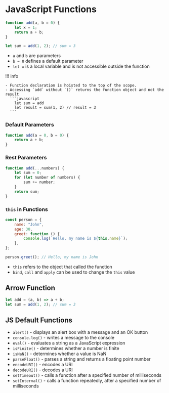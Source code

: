 # JavaScript Functions

```javascript
function add(a, b = 0) {
    let x = 1;
    return a + b;
}

let sum = add(1, 2); // sum = 3
```

-   `a` and `b` are parameters
-   `b = 0` defines a default parameter
-   `let x` is a local variable and is not accessible outside the function

!!! info

    - Function declaration is hoisted to the top of the scope.
    - Accessing `add` without `()` returns the function object and not the result
      ```javascript
        let sum = add
        let result = sum(1, 2) // result = 3
      ```

### Default Parameters

```javascript
function add(a = 0, b = 0) {
    return a + b;
}
```

### Rest Parameters

```javascript
function add(...numbers) {
    let sum = 0;
    for (let number of numbers) {
        sum += number;
    }
    return sum;
}
```

### `this` in Functions

```javascript
const person = {
    name: "John",
    age: 30,
    greet: function () {
        console.log(`Hello, my name is ${this.name}`);
    },
};

person.greet(); // Hello, my name is John
```

-   `this` refers to the object that called the function
-   `bind`, `call` and `apply` can be used to change the `this` value

## Arrow Function

```javascript
let add = (a, b) => a + b;
let sum = add(1, 2); // sum = 3
```

## JS Default Functions

-   `alert()` - displays an alert box with a message and an OK button
-   `console.log()` - writes a message to the console
-   `eval()` - evaluates a string as a JavaScript expression
-   `isFinite()` - determines whether a number is finite
-   `isNaN()` - determines whether a value is NaN
-   `parseFloat()` - parses a string and returns a floating point number
-   `encodeURI()` - encodes a URI
-   `decodeURI()` - decodes a URI
-   `setTimeout()` - calls a function after a specified number of milliseconds
-   `setInterval()` - calls a function repeatedly, after a specified number of
    milliseconds

